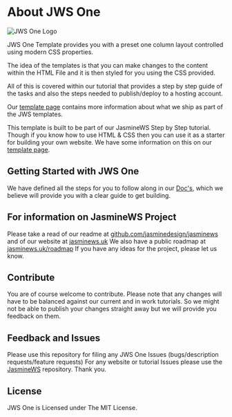 # About JWS One

![JWS One Logo](https://jasminews.uk/github/jwsone.svg)

JWS One Template provides you with a preset one column layout controlled using modern CSS properties.

The idea of the templates is that you can make changes to the content within the HTML File and it is then styled for you using the CSS provided.

All of this is covered within our tutorial that provides a step by step guide of the tasks and also the steps needed to publish/deploy to a hosting account.

Our [template page](https://jasminews.uk/templates/ "jasminews.uk/templates/") contains more information about what we ship as part of the JWS templates.

This template is built to be part of our JasmineWS Step by Step tutorial. Though if you know how to use HTML & CSS then you can use it as a starter for building your own website. We have some information on this on our [template page](https://jasminews.uk/templates/ "jasminews.uk/templates/").

## Getting Started with JWS One
We have defined all the steps for you to follow along in our [Doc's](https://jasminews.uk/docs/ "jasminews.uk/docs/"), which we believe will provide you with a clear guide to get building.

## For information on JasmineWS Project
Please take a read of our readme at [github.com/jasminedesign/jasminews](https://github.com/jasminedesign/jasminews "github.com/jasminedesign/jasminews") and of our website at [jasminews.uk](https://jasminews.uk/ "jasminews.uk")
We also have a public roadmap at [jasminews.uk/roadmap](https://jasminews.uk/roadmap/ "jasminews.uk/roadmap")
If you have any ideas for the project, please let us know.

## Contribute
You are of course welcome to contribute. Please note that any changes will have to be balanced against our current and in work tutorials. So we might not be able to publish your changes straight away but we will provide you feedback on them.

## Feedback and Issues
Please use this repository for filing any JWS One Issues (bugs/description requests/feature requests)
For any website or tutorial Issues please use the [JasmineWS](https://github.com/jasminedesign/jasminews/ "github.com/jasminedesign/jasminews/") repository.
Thank you.

## License
JWS One is Licensed under The MIT License.